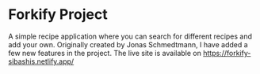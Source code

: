 # Forkify Project

A simple recipe application where you can search for different recipes and add your own. Originally created by Jonas
Schmedtmann, I have added a few new features in the project. The live site is available on https://forkify-sibashis.netlify.app/
